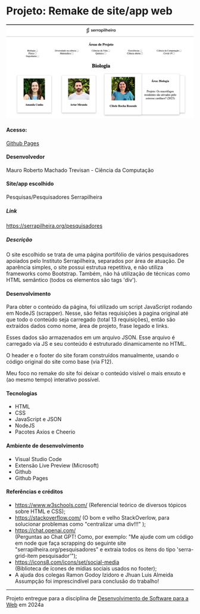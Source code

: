 # Projeto: Remake de site/app web
![Screenshot do projeto](https://github.com/elc1090/project1-2024a-mrtrevisan/blob/main/image.png "Screenshot do projeto")

#### Acesso:  
<a href="https://elc1090.github.io/project1-2024a-mrtrevisan" target="_blank">Github Pages</a>

#### Desenvolvedor
Mauro Roberto Machado Trevisan - Ciência da Computação

#### Site/app escolhido
Pesquisas/Pesquisadores Serrapilheira 

##### Link
https://serrapilheira.org/pesquisadores

##### Descrição
O site escolhido se trata de uma página portifólio de vários pesquisadores apoiados pelo Instituto Serrapilheira, separados por área de atuação. De aparência simples, o site possui estrutua repetitiva, e não utiliza frameworks como Bootstrap. Também, não há utilização de técnicas como HTML semântico (todos os elementos são tags 'div').

#### Desenvolvimento
Para obter o conteúdo da página, foi utilizado um script JavaScript rodando em NodeJS (scrapper). Nesse, são feitas requisições à pagina original até que todo o conteúdo seja carregado (total 13 requisições), então são extraídos dados como nome, área de projeto, frase legado e links.  

Esses dados são armazenados em um arquivo JSON. Esse arquivo é carregado via JS e seu conteúdo é estruturado dinamicamente no HTML.  

O header e o footer do site foram construídos manualmente, usando o código original do site como base (via F12).

Meu foco no remake do site foi deixar o conteúdo visível o mais enxuto e (ao mesmo tempo) interativo possível. 


#### Tecnologias

- HTML
- CSS
- JavaScript e JSON
- NodeJS
- Pacotes Axios e Cheerio

#### Ambiente de desenvolvimento

- Visual Studio Code
- Extensão Live Preview (Microsoft)
- Github
- Github Pages

#### Referências e créditos

- https://www.w3schools.com/ (Referencial teórico de diversos tópicos sobre HTML e CSS);
- https://stackoverflow.com/ (O bom e velho StackOverlow, para solucionar problemas como "centralizar uma div!!!" );
- https://chat.openai.com/  
(Perguntas ao Chat GPT! Como, por exemplo: "Me ajude com um código em node que faça scrapping do seguinte site "serrapilheira.org/pesquisadores" e extraia todos os itens do tipo 'serra-grid-item pesquisador'");
- https://icons8.com/icons/set/social-media  
(Biblioteca de ícones de mídias sociais usados no footer);
- A ajuda dos colegas Ramon Godoy Izidoro e Jhuan Luis Almeida Assumpção foi imprescindível para conclusão do trabalho!




---
Projeto entregue para a disciplina de [Desenvolvimento de Software para a Web](http://github.com/andreainfufsm/elc1090-2024a) em 2024a
